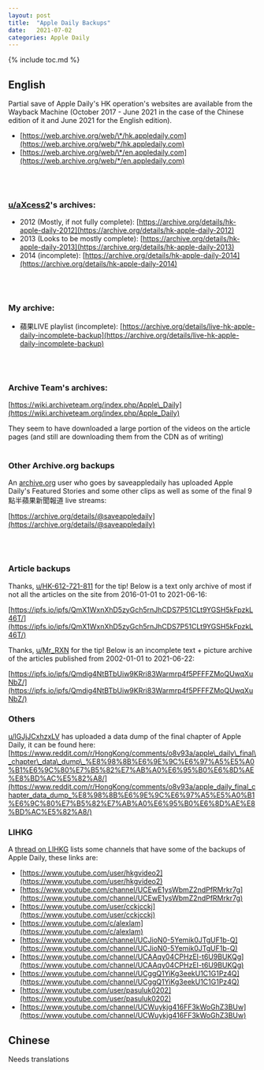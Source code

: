 ```yaml
---
layout: post
title:  "Apple Daily Backups"
date:   2021-07-02
categories: Apple Daily
---
```

{% include toc.md %}

## English
Partial save of Apple Daily's HK operation's websites are available from the Wayback Machine (October 2017 - June 2021 in the case of the Chinese edition of it and June 2021 for the English edition).

* [https://web.archive.org/web/\*/hk.appledaily.com](https://web.archive.org/web/*/hk.appledaily.com)
* [https://web.archive.org/web/\*/en.appledaily.com](https://web.archive.org/web/*/en.appledaily.com)
<br>
<br>

### [u/aXcess2](https://www.reddit.com/user/aXcess2)'s archives:

* 2012 (Mostly, if not fully complete): [https://archive.org/details/hk-apple-daily-2012](https://archive.org/details/hk-apple-daily-2012)
* 2013 (Looks to be mostly complete): [https://archive.org/details/hk-apple-daily-2013](https://archive.org/details/hk-apple-daily-2013)
* 2014 (incomplete): [https://archive.org/details/hk-apple-daily-2014](https://archive.org/details/hk-apple-daily-2014)
<br>
<br>

### My archive:

* 蘋果LIVE playlist (incomplete): [https://archive.org/details/live-hk-apple-daily-incomplete-backup](https://archive.org/details/live-hk-apple-daily-incomplete-backup)
<br>
<br>

### Archive Team's archives:

[https://wiki.archiveteam.org/index.php/Apple\_Daily](https://wiki.archiveteam.org/index.php/Apple_Daily)

They seem to have downloaded a large portion of the videos on the article pages (and still are downloading them from the CDN as of writing)
<br>
<br>

### Other Archive.org backups
An [archive.org](https://archive.org) user who goes by saveappledaily has uploaded Apple Daily's Featured Stories and some other clips as well as some of the final 9點半蘋果新聞報道 live streams:

[https://archive.org/details/@saveappledaily](https://archive.org/details/@saveappledaily)

<br>
<br>

### Article backups
Thanks, [u/HK-612-721-811](https://www.reddit.com/user/HK-612-721-811) for the tip! Below is a text only archive of most if not all the articles on the site from 2016-01-01 to 2021-06-16:

[https://ipfs.io/ipfs/QmX1WxnXhD5zyGch5rnJhCDS7P51CLt9YGSH5kFpzkL46T/](https://ipfs.io/ipfs/QmX1WxnXhD5zyGch5rnJhCDS7P51CLt9YGSH5kFpzkL46T/)

Thanks, [u/Mr_RXN](https://www.reddit.com/user/Mr_RXN) for the tip! Below is an incomplete text + picture archive of the articles published from 2002-01-01 to 2021-06-22:

[https://ipfs.io/ipfs/Qmdig4NtBTbUiw9KRri83Warmrp4f5PFFFZMoQUwqXuNbZ/](https://ipfs.io/ipfs/Qmdig4NtBTbUiw9KRri83Warmrp4f5PFFFZMoQUwqXuNbZ/)

### Others
[u/lGJjJCxhzxLV](https://www.reddit.com/user/lGJjJCxhzxLV) has uploaded a data dump of the final chapter of Apple Daily, it can be found here: [https://www.reddit.com/r/HongKong/comments/o8v93a/apple\_daily\_final\_chapter\_data\_dump\_%E8%98%8B%E6%9E%9C%E6%97%A5%E5%A0%B1%E6%9C%80%E7%B5%82%E7%AB%A0%E6%95%B0%E6%8D%AE%E8%BD%AC%E5%82%A8/](https://www.reddit.com/r/HongKong/comments/o8v93a/apple_daily_final_chapter_data_dump_%E8%98%8B%E6%9E%9C%E6%97%A5%E5%A0%B1%E6%9C%80%E7%B5%82%E7%AB%A0%E6%95%B0%E6%8D%AE%E8%BD%AC%E5%82%A8/)

### LIHKG
A [thread on LIHKG](https://lihkg.com/thread/2588718/page/1) lists some channels that have some of the backups of Apple Daily, these links are:

* [https://www.youtube.com/user/hkgvideo2](https://www.youtube.com/user/hkgvideo2)
* [https://www.youtube.com/channel/UCEwE1ysWbmZ2ndPfRMrkr7g](https://www.youtube.com/channel/UCEwE1ysWbmZ2ndPfRMrkr7g)
* [https://www.youtube.com/user/cckjcckj](https://www.youtube.com/user/cckjcckj)
* [https://www.youtube.com/c/alexlam](https://www.youtube.com/c/alexlam)
* [https://www.youtube.com/channel/UCJioN0-5Yemik0JTgUF1b-Q](https://www.youtube.com/channel/UCJioN0-5Yemik0JTgUF1b-Q)
* [https://www.youtube.com/channel/UCAAqy04CPHzEI-t6U9BUKQg](https://www.youtube.com/channel/UCAAqy04CPHzEI-t6U9BUKQg)
* [https://www.youtube.com/channel/UCggQ1YiKg3eekU1C1G1Pz4Q](https://www.youtube.com/channel/UCggQ1YiKg3eekU1C1G1Pz4Q)
* [https://www.youtube.com/user/pasuluk0202](https://www.youtube.com/user/pasuluk0202)
* [https://www.youtube.com/channel/UCWuykjg416FF3kWoGhZ3BUw](https://www.youtube.com/channel/UCWuykjg416FF3kWoGhZ3BUw)

## Chinese
Needs translations
